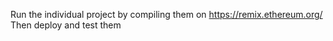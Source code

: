 Run the individual project by compiling them on https://remix.ethereum.org/
Then deploy and test them
